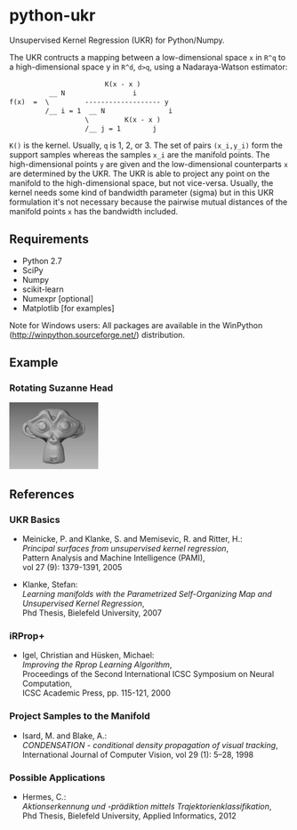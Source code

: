 # python-ukr
Unsupervised Kernel Regression (UKR) for Python/Numpy.

The UKR contructs a mapping between a low-dimensional space `x` in `R^q` to a
high-dimensional space y in `R^d`, `d>q`, using a Nadaraya-Watson estimator:
```
                        K(x - x )        
          __ N                 i         
f(x)  =  \         ------------------- y 
         /__ i = 1  __ N                i
                   \         K(x - x )   
                   /__ j = 1        j    
```
`K()` is the kernel. Usually, `q` is 1, 2, or 3. The set of pairs `(x_i,y_i)`
form the support samples whereas the samples `x_i` are the manifold points. The
high-dimensional points `y` are given and the low-dimensional counterparts `x`
are determined by the UKR. The UKR is able to project any point on the manifold
to the high-dimensional space, but not vice-versa. Usually, the kernel needs
some kind of bandwidth parameter (sigma) but in this UKR formulation it's not
necessary because the pairwise mutual distances of the manifold points `x` has
the bandwidth included.

## Requirements
* Python 2.7
* SciPy
* Numpy
* scikit-learn
* Numexpr [optional]
* Matplotlib [for examples]

Note for Windows users: All packages are available in the WinPython (http://winpython.sourceforge.net/) distribution.

## Example

### Rotating Suzanne Head

![Suzanne](images/monkey.gif)

## References

### UKR Basics
* Meinicke, P. and Klanke, S. and Memisevic, R. and Ritter, H.:  
  _Principal surfaces from unsupervised kernel regression_,  
  Pattern Analysis and Machine Intelligence (PAMI),  
  vol 27 (9): 1379-1391, 2005

* Klanke, Stefan:   
  _Learning manifolds with the Parametrized Self-Organizing Map and Unsupervised Kernel Regression_,  
  Phd Thesis, Bielefeld University, 2007

### iRProp+
* Igel, Christian and Hüsken, Michael:  
  _Improving the Rprop Learning Algorithm_,  
  Proceedings of the Second International ICSC Symposium on Neural Computation,  
  ICSC Academic Press, pp. 115-121, 2000

### Project Samples to the Manifold
* Isard, M. and Blake, A.:  
  _CONDENSATION - conditional density propagation of visual tracking_,  
  International Journal of Computer Vision, vol 29 (1): 5–28, 1998

### Possible Applications
* Hermes, C.:  
  _Aktionserkennung und -prädiktion mittels Trajektorienklassifikation_,  
  Phd Thesis, Bielefeld University, Applied Informatics, 2012
